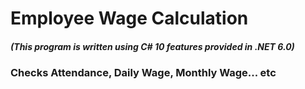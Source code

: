 # Employee Wage Calculation
##### (This program is written using C# 10 features provided in .NET 6.0)
### Checks Attendance, Daily Wage, Monthly Wage... etc
